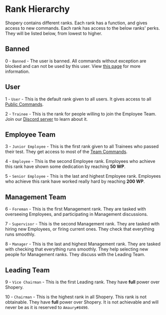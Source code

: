 # Rank Hierarchy

Shopery contains different ranks. Each rank has a function, and gives access to new commands. Each rank has access to the below ranks' perks. They will be listed below, from lowest to higher.

## Banned

0 - `Banned` - The user is banned. All commands without exception are blocked and can not be used by this user. View [this page](other/bans.md) for more information.

## User

1 - `User` - This is the default rank given to all users. It gives access to all [Public Commands](commands.md#public-commands).

2 - `Trainee` - This is the rank for people willing to join the Employee Team. Join our [Discord server](https://amaury.xyz/discord) to learn about it.

## Employee Team

3 - `Junior Employee` - This is the first rank given to all Trainees who passed their test. They get access to most of the [Team Commands](commands.md#team-commands).

4 - `Employee` - This is the second Employee rank. Employees who achieve this rank have shown some dedication by reaching **50 WP**.

5 - `Senior Employee` - This is the last and highest Employee rank. Employees who achieve this rank have worked really hard by reaching **200 WP**.

## Management Team

6 - `Foreman` - This is the first Management rank. They are tasked with overseeing Employees, and participating in Management discussions.

7 - `Supervisor` - This is the second Management rank. They are tasked with hiring new Employees, or firing current ones. They check that everything runs smoothly.

8 - `Manager` - This is the last and highest Management rank. They are tasked with checking that everything runs smoothly. They help selecting new people for Management ranks. They discuss with the Leading Team.

## Leading Team

9 - `Vice Chairman` - This is the first Leading rank. They have **full** power over Shopery.

10 - `Chairman` - This is the highest rank in all Shopery. This rank is not obtainable. They have **full** power over Shopery. It is not achievable and will never be as it is reserved to `Amaury#8490`.

